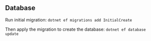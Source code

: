 ﻿## Database

Run initial migration: `dotnet ef migrations add InitialCreate`

Then apply the migration to create the database: `dotnet ef database update`